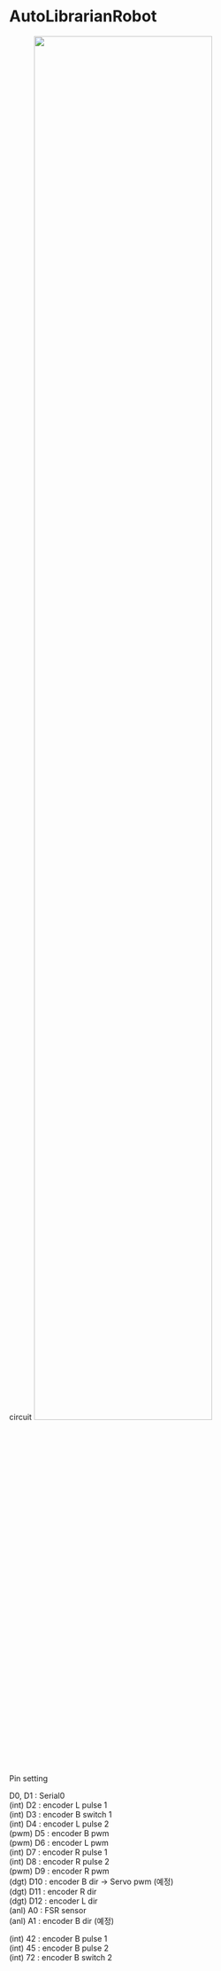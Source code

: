 # AutoLibrarianRobot

circuit
<img width="80%" src="https://user-images.githubusercontent.com/125836071/261840440-5ef092e6-5c2d-464d-8f58-bdcd52e7227c.png"/>

Pin setting

D0, D1 : Serial0 <br/> 
(int) D2 : encoder L pulse 1 <br/> 
(int) D3 : encoder B switch 1 <br/> 
(int) D4 : encoder L pulse 2 <br/> 
(pwm) D5 : encoder B pwm <br/> 
(pwm) D6 : encoder L pwm <br/> 
(int) D7 : encoder R pulse 1 <br/> 
(int) D8 : encoder R pulse 2 <br/> 
(pwm) D9 : encoder R pwm <br/> 
(dgt) D10 : encoder B dir -> Servo pwm (예정) <br/> 
(dgt) D11 : encoder R dir <br/> 
(dgt) D12 : encoder L dir <br/> 
(anl) A0 : FSR sensor <br/> 
(anl) A1 : encoder B dir (예정) <br/>

(int) 42 : encoder B pulse 1 <br/>
(int) 45 : encoder B pulse 2 <br/>
(int) 72 : encoder B switch 2 <br/>

